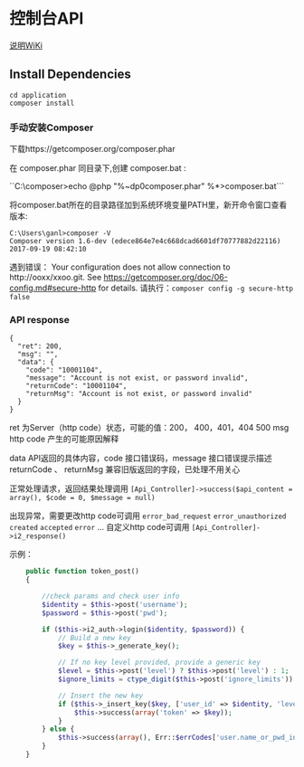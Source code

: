 # 控制台API

[说明WiKi](https://code.info2soft.com/web/BE/i2cc/wikis/home)

## Install Dependencies

```
cd application
composer install
```

### 手动安装Composer
下载https://getcomposer.org/composer.phar

在 composer.phar 同目录下,创建 composer.bat :

``C:\composer>echo @php "%~dp0composer.phar" %*>composer.bat```

将composer.bat所在的目录路径加到系统环境变量PATH里，新开命令窗口查看版本:

```
C:\Users\ganl>composer -V
Composer version 1.6-dev (edece864e7e4c668dcad6601df70777882d22116) 2017-09-19 08:42:10
```
遇到错误：
Your configuration does not allow connection to http://ooxx/xxoo.git. See https://getcomposer.org/doc/06-config.md#secure-http for details.
请执行：```composer config -g secure-http false```

### API response

```
{
  "ret": 200,
  "msg": "",
  "data": {
    "code": "10001104",
    "message": "Account is not exist, or password invalid",
    "returnCode": "10001104",
    "returnMsg": "Account is not exist, or password invalid"
  }
}
```
ret 为Server（http code）状态，可能的值：200， 400，401，404 500
msg http code 产生的可能原因解释

data API返回的具体内容，code 接口错误码，message 接口错误提示描述
returnCode 、 returnMsg 兼容旧版返回的字段，已处理不用关心

正常处理请求，返回结果处理调用 ```[Api_Controller]->success($api_content = array(), $code = 0, $message = null)```

出现异常，需要更改http code可调用 ```error_bad_request```  ```error_unauthorized``` ```created```  ```accepted```  ```error``` …
自定义http code可调用 ```[Api_Controller]->i2_response()```

示例：
```php
    public function token_post()
    {

        //check params and check user info
        $identity = $this->post('username');
        $password = $this->post('pwd');

        if ($this->i2_auth->login($identity, $password)) {
            // Build a new key
            $key = $this->_generate_key();

            // If no key level provided, provide a generic key
            $level = $this->post('level') ? $this->post('level') : 1;
            $ignore_limits = ctype_digit($this->post('ignore_limits')) ? (int)$this->post('ignore_limits') : 1;

            // Insert the new key
            if ($this->_insert_key($key, ['user_id' => $identity, 'level' => $level, 'ignore_limits' => $ignore_limits])) {
                $this->success(array('token' => $key));
            }
        } else {
            $this->success(array(), Err::$errCodes['user.name_or_pwd_invalid'], $this->i2_auth->errors());
        }
    }
```
